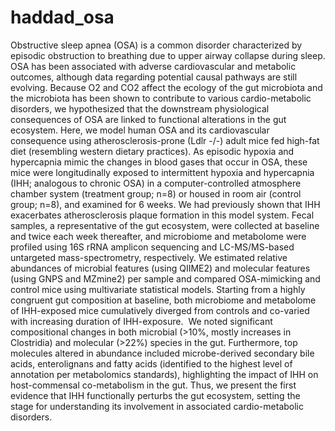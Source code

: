 # haddad_osa
Obstructive sleep apnea (OSA) is a common disorder characterized by episodic obstruction to breathing due to upper airway collapse during sleep. OSA has been associated with adverse cardiovascular  and metabolic outcomes,  although data regarding potential causal pathways are still evolving. Because O2 and CO2 affect the ecology of the gut microbiota  and the microbiota has been shown to contribute to various cardio-metabolic disorders, we hypothesized that the downstream physiological consequences of OSA are linked to functional alterations in the gut ecosystem. Here, we model human OSA and its cardiovascular consequence using atherosclerosis-prone (Ldlr -/-) adult mice fed high-fat diet (resembling western dietary practices). As episodic hypoxia and hypercapnia mimic the changes in blood gases that occur in OSA, these mice were longitudinally exposed to intermittent hypoxia and hypercapnia (IHH; analogous to chronic OSA) in a computer-controlled atmosphere chamber system (treatment group; n=8) or housed in room air (control group; n=8), and examined for 6 weeks. We had previously shown that IHH exacerbates atherosclerosis plaque formation in this model system. Fecal samples, a representative of the gut ecosystem, were collected at baseline and twice each week thereafter, and microbiome and metabolome were profiled using 16S rRNA amplicon sequencing and LC-MS/MS-based untargeted mass-spectrometry, respectively. We estimated relative abundances of microbial features (using QIIME2) and molecular features (using GNPS and MZmine2) per sample and compared OSA-mimicking and control mice using multivariate statistical models. Starting from a highly congruent gut composition at baseline, both microbiome and metabolome of IHH-exposed mice cumulatively diverged from controls and co-varied with increasing duration of IHH-exposure.  We noted significant compositional changes in both microbial (>10%, mostly increases in Clostridia) and molecular (>22%) species in the gut. Furthermore, top molecules altered in abundance included microbe-derived secondary bile acids, enterolignans and fatty acids (identified to the highest level of annotation per metabolomics standards), highlighting the impact of IHH on host-commensal co-metabolism in the gut. Thus, we present the first evidence that IHH functionally perturbs the gut ecosystem, setting the stage for understanding its involvement in associated cardio-metabolic disorders.


